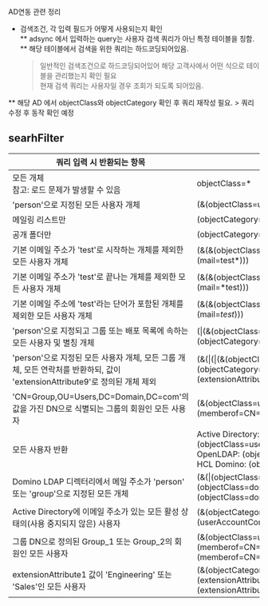  AD연동 관련 정리    
- 검색조건, 각 입력 필드가 어떻게 사용되는지 확인    
** adsync 에서 입력하는 query는 사용자 검색 쿼리가 아닌 특정 테이블을 칭함.     
** 해당 테이블에서 검색을 위한 쿼리는 하드코딩되어있음.     
  > 일반적인 검색조건으로 하드코딩되어있어 해당 고객사에서 어떤 식으로 테이블을 관리했는지 확인 필요    
  > 현재 검색 쿼리는 사용자일 경우 조회가 되도록 되어있음.
  > 
** 해당 AD 에서 objectClass와 objectCategory 확인 후 쿼리 재작성 필요. > 쿼리 수정 후 동작 확인 예정

## searhFilter
|  쿼리 입력 시 반환되는 항목 |  LDAP 검색 쿼리 |
|---|---|
| 모든 개체 <br> 참고: 로드 문제가 발생할 수 있음  |  objectClass=* |
|  'person'으로 지정된 모든 사용자 개체 | (&(objectClass=user)(objectCategory=person))  |
|  메일링 리스트만 | (objectCategory=group)  |
| 공개 폴더만  |  (objectCategory=publicfolder) |
| 기본 이메일 주소가 'test'로 시작하는 개체를 제외한 모든 사용자 개체  |  (&(&(objectClass=user)(objectCategory=person))(!(mail=test*))) |
| 기본 이메일 주소가 'test'로 끝나는 개체를 제외한 모든 사용자 개체  |  (&(&(objectClass=user)(objectCategory=person))(!(mail=*test))) |
| 기본 이메일 주소에 'test'라는 단어가 포함된 개체를 제외한 모든 사용자 개체  |  (&(&(objectClass=user)(objectCategory=person))(!(mail=*test*))) |
|  'person'으로 지정되고 그룹 또는 배포 목록에 속하는 모든 사용자 및 별칭 개체 |  (\|(&(objectClass=user)(objectCategory=person))(objectCategory=group)) |
| 'person'으로 지정된 모든 사용자 개체, 모든 그룹 개체, 모든 연락처를 반환하되, 값이 'extensionAttribute9'로 정의된 개체 제외  | (&(\|(\|(&(objectClass=user)(objectCategory=person))(objectCategory=group))(objectClass=contact))(!(extensionAttribute9=*)))  |
|  'CN=Group,OU=Users,DC=Domain,DC=com'의 값을 가진 DN으로 식별되는 그룹의 회원인 모든 사용자 |  (&(objectClass=user)(objectCategory=person)(memberof=CN=Group,CN=Users,DC=Domain,DC=com)) |
| 모든 사용자 반환  | Active Directory: (&(objectCategory=person)(objectClass=user)) <br>OpenLDAP: (objectClass=inetOrgPerson) <br>HCL Domino: (objectClass=dominoPerson)  |
|  Domino LDAP 디렉터리에서 메일 주소가 'person' 또는 'group'으로 지정된 모든 개체 |  (&(\|(objectClass=dominoPerson)(objectClass=dominoGroup)(objectClass=dominoServerMailInDatabase))(mail=*)) |
|  Active Directory에 이메일 주소가 있는 모든 활성 상태의(사용 중지되지 않은) 사용자 | (&(objectCategory=person)(objectClass=user)(mail=*)(!(userAccountControl:1.2.840.113556.1.4.803:=2)))  |
|  그룹 DN으로 정의된 Group_1 또는 Group_2의 회원인 모든 사용자 |  (&(objectClass=user)(objectCategory=person)(\|(memberof=CN=Group_1,cn=Users,DC=Domain,DC=com)(memberof=CN=Group_2,cn=Users,DC=Domain,DC=com))) |
| extensionAttribute1 값이 'Engineering' 또는 'Sales'인 모든 사용자  | (&(objectCategory=user)(\|(extensionAttribute1=Engineering)(extensionAttribute1=Sales)))  |
